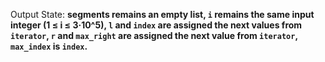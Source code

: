 Output State: **segments remains an empty list, `i` remains the same input integer (1 ≤ i ≤ 3·10^5), `l` and `index` are assigned the next values from `iterator`, `r` and `max_right` are assigned the next value from `iterator`, `max_index` is `index`.**